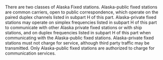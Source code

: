 There are two classes of Alaska Fixed stations. Alaska-public fixed stations are common carriers, open to public correspondence, which operate on the paired duplex channels listed in subpart H of this part. Alaska-private fixed stations may operate on simplex frequencies listed in subpart H of this part to communicate with other Alaska private fixed stations or with ship stations, and on duplex frequencies listed in subpart H of this part when communicating with the Alaska-public fixed stations. Alaska-private fixed stations must not charge for service, although third party traffic may be transmitted. Only Alaska-public fixed stations are authorized to charge for communication services.

